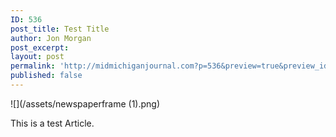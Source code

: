 ```yaml
---
ID: 536
post_title: Test Title
author: Jon Morgan
post_excerpt:
layout: post
permalink: 'http://midmichiganjournal.com?p=536&preview=true&preview_id=536'
published: false
---
```


![](/assets/newspaperframe (1).png)

This is a test Article.

